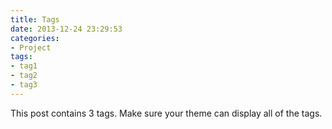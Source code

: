 ```yaml
---
title: Tags
date: 2013-12-24 23:29:53
categories:
- Project
tags:
- tag1
- tag2
- tag3
---
```


This post contains 3 tags. Make sure your theme can display all of the tags.

